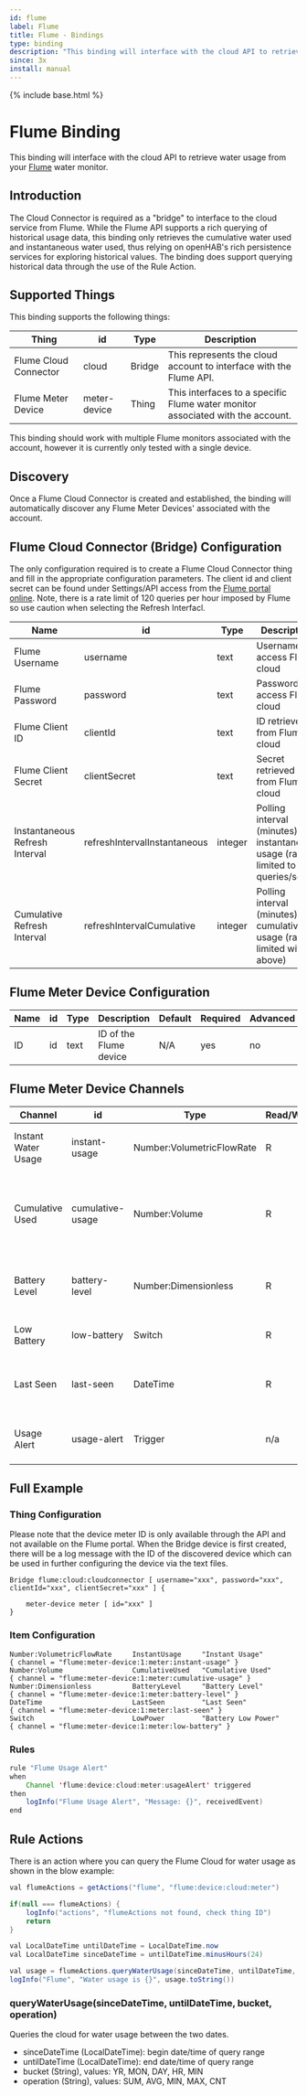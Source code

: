 ```yaml
---
id: flume
label: Flume
title: Flume - Bindings
type: binding
description: "This binding will interface with the cloud API to retrieve water usage from your [Flume](https://flumewater.com/) water monitor."
since: 3x
install: manual
---
```


<!-- Attention authors: Do not edit directly. Please add your changes to the appropriate source repository -->

{% include base.html %}

# Flume Binding

This binding will interface with the cloud API to retrieve water usage from your [Flume](https://flumewater.com/) water monitor.

## Introduction

The Cloud Connector is required as a "bridge" to interface to the cloud service from Flume.
While the Flume API supports a rich querying of historical usage data, this binding only retrieves the cumulative water used and instantaneous water used, thus relying on openHAB's rich persistence services for exploring historical values.
The binding does support querying historical data through the use of the Rule Action.

## Supported Things

This binding supports the following things:

| Thing                     | id            | Type          | Description                                                                    |
|----------                 |---------      |--------       |------------------------------                                                  |
| Flume Cloud Connector     | cloud         | Bridge        | This represents the cloud account to interface with the Flume API.             |
| Flume Meter Device        | meter-device  | Thing         | This interfaces to a specific Flume water monitor associated with the account. |

This binding should work with multiple Flume monitors associated with the account, however it is currently only tested with a single device.

## Discovery

Once a Flume Cloud Connector is created and established, the binding will automatically discover any Flume Meter Devices' associated with the account.

## Flume Cloud Connector (Bridge) Configuration

The only configuration required is to create a Flume Cloud Connector thing and fill in the appropriate configuration parameters.
The client id and client secret can be found under Settings/API access from the [Flume portal online](https://portal.flumewater.com/settings).
Note, there is a rate limit of 120 queries per hour imposed by Flume so use caution when selecting the Refresh Interfacl.

| Name                           | id                            | Type      | Description                                                                           | Default | Required | Advanced |
|-------                         |------                         |---------  |---------                                                                              |-------  |------    |-----     |
| Flume Username                 | username                      | text      | Username to access Flume cloud                                                        | N/A     | yes      | no       |
| Flume Password                 | password                      | text      | Password to access Flume cloud                                                        | N/A     | yes      | no       |
| Flume Client ID                | clientId                      | text      | ID retrieved from Flume cloud                                                         | N/A     | yes      | no       |
| Flume Client Secret            | clientSecret                  | text      | Secret retrieved from Flume cloud                                                     | N/A     | yes      | no       |
| Instantaneous Refresh Interval | refreshIntervalInstantaneous  | integer   | Polling interval (minutes) for instantaneous usage (rate limited to 120 queries/sec)  | 1       | no       | yes      |
| Cumulative Refresh Interval    | refreshIntervalCumulative     | integer   | Polling interval (minutes) for cumulative usage (rate-limited with above)             | 5       | no       | yes      |

## Flume Meter Device Configuration

| Name                  | id        | Type      | Description                                | Default   | Required  | Advanced |
|-------                |---------  |------     |---------                                   |-------    |------     |-----     |
| ID                    | id        | text      | ID of the Flume device                     | N/A       | yes       | no       |

## Flume Meter Device Channels

| Channel               | id                | Type                      | Read/Write | Description                                                      |
|----------             |--------           |--------                   |--------    |--------                                                          |
| Instant Water Usage   | instant-usage     | Number:VolumetricFlowRate | R          | Flow rate of water over the last minute                          |
| Cumulative Used       | cumulative-usage  | Number:Volume             | R          | Total volume of water used since the beginning of Flume install  |
| Battery Level         | battery-level     | Number:Dimensionless      | R          | Estimate of percent of remaining battery level                   |
| Low Battery           | low-battery       | Switch                    | R          | Indicator of low battery level                                   |
| Last Seen             | last-seen         | DateTime                  | R          | Date/Time when meter was last seen on the network                |
| Usage Alert           | usage-alert       | Trigger                   | n/a        | Trigger channel for usage alert notification                     | 

## Full Example

### Thing Configuration

Please note that the device meter ID is only available through the API and not available on the Flume portal.
When the Bridge device is first created, there will be a log message with the ID of the discovered device which can be used in further configuring the device via the text files.

```
Bridge flume:cloud:cloudconnector [ username="xxx", password="xxx", clientId="xxx", clientSecret="xxx" ] {
    
    meter-device meter [ id="xxx" ]
}
```

### Item Configuration

```
Number:VolumetricFlowRate     InstantUsage     "Instant Usage"         { channel = "flume:meter-device:1:meter:instant-usage" }
Number:Volume                 CumulativeUsed   "Cumulative Used"       { channel = "flume:meter-device:1:meter:cumulative-usage" }
Number:Dimensionless          BatteryLevel     "Battery Level"         { channel = "flume:meter-device:1:meter:battery-level" }   
DateTime                      LastSeen         "Last Seen"             { channel = "flume:meter-device:1:meter:last-seen" }
Switch                        LowPower         "Battery Low Power"     { channel = "flume:meter-device:1:meter:low-battery" }  

```

### Rules

```java
rule "Flume Usage Alert"
when
    Channel 'flume:device:cloud:meter:usageAlert' triggered
then
    logInfo("Flume Usage Alert", "Message: {}", receivedEvent)
end
```

## Rule Actions

There is an action where you can query the Flume Cloud for water usage as shown in the blow example:

```java
val flumeActions = getActions("flume", "flume:device:cloud:meter")

if(null === flumeActions) {
    logInfo("actions", "flumeActions not found, check thing ID")
    return
}

val LocalDateTime untilDateTime = LocalDateTime.now
val LocalDateTime sinceDateTime = untilDateTime.minusHours(24)

val usage = flumeActions.queryWaterUsage(sinceDateTime, untilDateTime, "MIN", "SUM")
logInfo("Flume", "Water usage is {}", usage.toString())
```

### queryWaterUsage(sinceDateTime, untilDateTime, bucket, operation)

Queries the cloud for water usage between the two dates.

- sinceDateTime (LocalDateTime): begin date/time of query range
- untilDateTime (LocalDateTime): end date/time of query range
- bucket (String), values: YR, MON, DAY, HR, MIN
- operation (String), values: SUM, AVG, MIN, MAX, CNT
